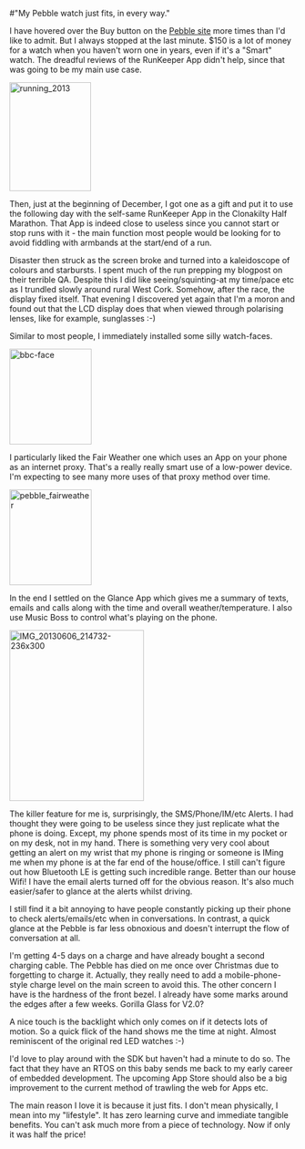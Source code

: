 #"My Pebble watch just fits, in every way."

I have hovered over the Buy button on the <a href="https://getpebble.com/">Pebble site</a> more times than I'd like to admit. But I always stopped at the last minute. $150 is a lot of money for a watch when you haven't worn one in years, even if it's a "Smart" watch. The dreadful reviews of the RunKeeper App didn't help, since that was going to be my main use case.

<a href="https://s3-eu-west-1.amazonaws.com/conoroneill.net/wp-content/uploads/2014/01/running_2013.jpg"><img class="aligncenter size-full wp-image-1240" alt="running_2013" src="https://s3-eu-west-1.amazonaws.com/conoroneill.net/wp-content/uploads/2014/01/running_2013.jpg" width="143" height="191" /></a>

Then, just at the beginning of December, I got one as a gift and put it to use the following day with the self-same RunKeeper App in the Clonakilty Half Marathon. That App is indeed close to useless since you cannot start or stop runs with it - the main function most people would be looking for to avoid fiddling with armbands at the start/end of a run.

Disaster then struck as the screen broke and turned into a kaleidoscope of colours and starbursts. I spent much of the run prepping my blogpost on their terrible QA. Despite this I did like seeing/squinting-at my time/pace etc as I trundled slowly around rural West Cork. Somehow, after the race, the display fixed itself. That evening I discovered yet again that I'm a moron and found out that the LCD display does that when viewed through polarising lenses, like for example, sunglasses :-)

Similar to most people, I immediately installed some silly watch-faces.

<a href="https://s3-eu-west-1.amazonaws.com/conoroneill.net/wp-content/uploads/2014/01/bbc-face.png"><img class="aligncenter size-full wp-image-1237" alt="bbc-face" src="https://s3-eu-west-1.amazonaws.com/conoroneill.net/wp-content/uploads/2014/01/bbc-face.png" width="144" height="168" /></a>

I particularly liked the Fair Weather one which uses an App on your phone as an internet proxy. That's a really really smart use of a low-power device. I'm expecting to see many more uses of that proxy method over time.

<a href="https://s3-eu-west-1.amazonaws.com/conoroneill.net/wp-content/uploads/2014/01/pebble_fairweather.png"><img class="aligncenter size-full wp-image-1238" alt="pebble_fairweather" src="https://s3-eu-west-1.amazonaws.com/conoroneill.net/wp-content/uploads/2014/01/pebble_fairweather.png" width="144" height="168" /></a>

In the end I settled on the Glance App which gives me a summary of texts, emails and calls along with the time and overall weather/temperature. I also use Music Boss to control what's playing on the phone.

<a href="https://s3-eu-west-1.amazonaws.com/conoroneill.net/wp-content/uploads/2014/01/IMG_20130606_214732-236x300.jpg"><img class="aligncenter size-full wp-image-1239" alt="IMG_20130606_214732-236x300" src="https://s3-eu-west-1.amazonaws.com/conoroneill.net/wp-content/uploads/2014/01/IMG_20130606_214732-236x300.jpg" width="236" height="300" /></a>

The killer feature for me is, surprisingly, the SMS/Phone/IM/etc Alerts. I had thought they were going to be useless since they just replicate what the phone is doing. Except, my phone spends most of its time in my pocket or on my desk, not in my hand. There is something very very cool about getting an alert on my wrist that my phone is ringing or someone is IMing me when my phone is at the far end of the house/office. I still can't figure out how Bluetooth LE is getting such incredible range. Better than our house Wifi! I have the email alerts turned off for the obvious reason. It's also much easier/safer to glance at the alerts whilst driving.

I still find it a bit annoying to have people constantly picking up their phone to check alerts/emails/etc when in conversations. In contrast, a quick glance at the Pebble is far less obnoxious and doesn't interrupt the flow of conversation at all.

I'm getting 4-5 days on a charge and have already bought a second charging cable. The Pebble has died on me once over Christmas due to forgetting to charge it. Actually, they really need to add a mobile-phone-style charge level on the main screen to avoid this. The other concern I have is the hardness of the front bezel. I already have some marks around the edges after a few weeks. Gorilla Glass for V2.0?

A nice touch is the backlight which only comes on if it detects lots of motion. So a quick flick of the hand shows me the time at night. Almost reminiscent of the original red LED watches :-)

I'd love to play around with the SDK but haven't had a minute to do so. The fact that they have an RTOS on this baby sends me back to my early career of embedded development. The upcoming App Store should also be a big improvement to the current method of trawling the web for Apps etc.

The main reason I love it is because it just fits. I don't mean physically, I mean into my "lifestyle". It has zero learning curve and immediate tangible benefits. You can't ask much more from a piece of technology. Now if only it was half the price!